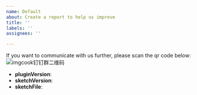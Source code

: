 ```yaml
---
name: Default
about: Create a report to help us improve
title: ''
labels: ''
assignees: ''

---
```


<!--
Thank you for reporting an issue.

Please fill in as much of the template below as you can.

pluginVersion: imgcook plugin version
sketchVersion: sketch version
sketchFile: problematic sketch file,compressed into zip

-->
If you want to communicate with us further, please scan the qr code below:
![imgcook钉钉群二维码](https://ai-sample.oss-cn-hangzhou.aliyuncs.com/imgcook%E9%92%89%E9%92%89%E7%BE%A4%E4%BA%8C%E7%BB%B4%E7%A0%81.jpeg)

* **pluginVersion**:
* **sketchVersion**:
* **sketchFile**:

<!-- Please provide more details below this comment. -->
